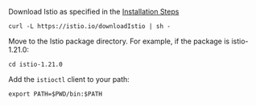 
Download Istio as specified in the [Installation Steps](https://istio.io/latest/docs/setup/getting-started/#download)

`curl -L https://istio.io/downloadIstio | sh -`

Move to the Istio package directory. For example, if the package is istio-1.21.0:

`cd istio-1.21.0`

Add the `istioctl` client to your path:

`export PATH=$PWD/bin:$PATH`